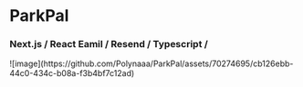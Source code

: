 <h1>ParkPal</h1>
<h3>Next.js / React Eamil / Resend / Typescript / </h3>
![image](https://github.com/Polynaaa/ParkPal/assets/70274695/cb126ebb-44c0-434c-b08a-f3b4bf7c12ad)
